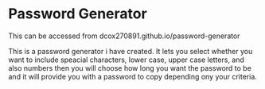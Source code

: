 # Password Generator
This can be accessed from dcox270891.github.io/password-generator

This is a password generator i have created. It lets you select whether you want to include speacial characters, lower case, upper case letters, and also numbers then you will choose how long you want the password to be and it will provide you with a password to copy depending ony your criteria.
